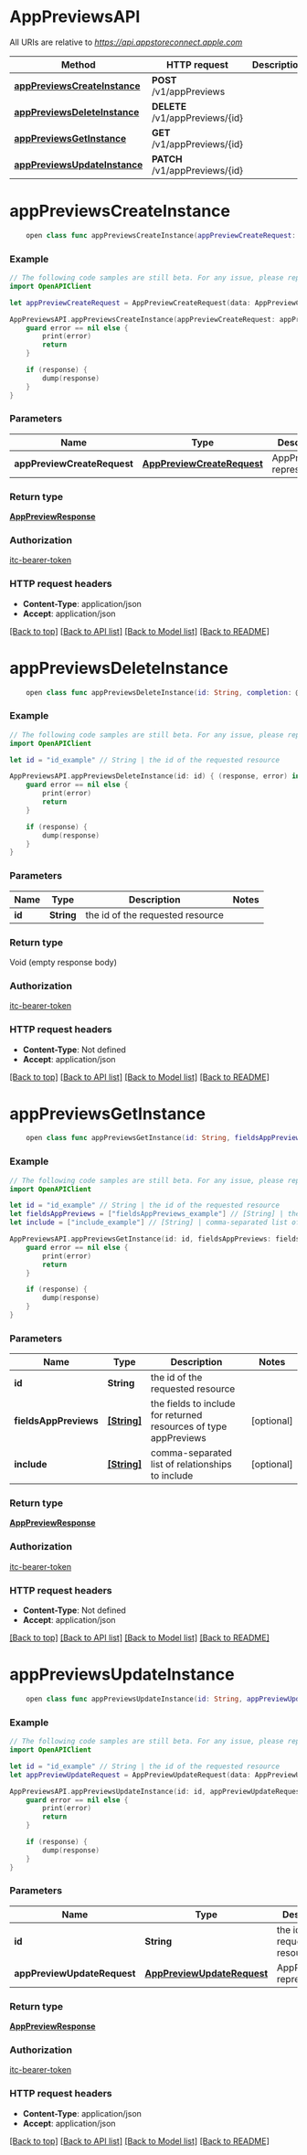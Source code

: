 # AppPreviewsAPI

All URIs are relative to *https://api.appstoreconnect.apple.com*

Method | HTTP request | Description
------------- | ------------- | -------------
[**appPreviewsCreateInstance**](AppPreviewsAPI.md#apppreviewscreateinstance) | **POST** /v1/appPreviews | 
[**appPreviewsDeleteInstance**](AppPreviewsAPI.md#apppreviewsdeleteinstance) | **DELETE** /v1/appPreviews/{id} | 
[**appPreviewsGetInstance**](AppPreviewsAPI.md#apppreviewsgetinstance) | **GET** /v1/appPreviews/{id} | 
[**appPreviewsUpdateInstance**](AppPreviewsAPI.md#apppreviewsupdateinstance) | **PATCH** /v1/appPreviews/{id} | 


# **appPreviewsCreateInstance**
```swift
    open class func appPreviewsCreateInstance(appPreviewCreateRequest: AppPreviewCreateRequest, completion: @escaping (_ data: AppPreviewResponse?, _ error: Error?) -> Void)
```



### Example
```swift
// The following code samples are still beta. For any issue, please report via http://github.com/OpenAPITools/openapi-generator/issues/new
import OpenAPIClient

let appPreviewCreateRequest = AppPreviewCreateRequest(data: AppPreviewCreateRequest_data(type: "type_example", attributes: AppPreviewCreateRequest_data_attributes(fileSize: 123, fileName: "fileName_example", previewFrameTimeCode: "previewFrameTimeCode_example", mimeType: "mimeType_example"), relationships: AppPreviewCreateRequest_data_relationships(appPreviewSet: AppPreviewCreateRequest_data_relationships_appPreviewSet(data: AppCustomProductPageLocalization_relationships_appPreviewSets_data_inner(type: "type_example", id: "id_example"))))) // AppPreviewCreateRequest | AppPreview representation

AppPreviewsAPI.appPreviewsCreateInstance(appPreviewCreateRequest: appPreviewCreateRequest) { (response, error) in
    guard error == nil else {
        print(error)
        return
    }

    if (response) {
        dump(response)
    }
}
```

### Parameters

Name | Type | Description  | Notes
------------- | ------------- | ------------- | -------------
 **appPreviewCreateRequest** | [**AppPreviewCreateRequest**](AppPreviewCreateRequest.md) | AppPreview representation | 

### Return type

[**AppPreviewResponse**](AppPreviewResponse.md)

### Authorization

[itc-bearer-token](../README.md#itc-bearer-token)

### HTTP request headers

 - **Content-Type**: application/json
 - **Accept**: application/json

[[Back to top]](#) [[Back to API list]](../README.md#documentation-for-api-endpoints) [[Back to Model list]](../README.md#documentation-for-models) [[Back to README]](../README.md)

# **appPreviewsDeleteInstance**
```swift
    open class func appPreviewsDeleteInstance(id: String, completion: @escaping (_ data: Void?, _ error: Error?) -> Void)
```



### Example
```swift
// The following code samples are still beta. For any issue, please report via http://github.com/OpenAPITools/openapi-generator/issues/new
import OpenAPIClient

let id = "id_example" // String | the id of the requested resource

AppPreviewsAPI.appPreviewsDeleteInstance(id: id) { (response, error) in
    guard error == nil else {
        print(error)
        return
    }

    if (response) {
        dump(response)
    }
}
```

### Parameters

Name | Type | Description  | Notes
------------- | ------------- | ------------- | -------------
 **id** | **String** | the id of the requested resource | 

### Return type

Void (empty response body)

### Authorization

[itc-bearer-token](../README.md#itc-bearer-token)

### HTTP request headers

 - **Content-Type**: Not defined
 - **Accept**: application/json

[[Back to top]](#) [[Back to API list]](../README.md#documentation-for-api-endpoints) [[Back to Model list]](../README.md#documentation-for-models) [[Back to README]](../README.md)

# **appPreviewsGetInstance**
```swift
    open class func appPreviewsGetInstance(id: String, fieldsAppPreviews: [FieldsAppPreviews_appPreviewsGetInstance]? = nil, include: [Include_appPreviewsGetInstance]? = nil, completion: @escaping (_ data: AppPreviewResponse?, _ error: Error?) -> Void)
```



### Example
```swift
// The following code samples are still beta. For any issue, please report via http://github.com/OpenAPITools/openapi-generator/issues/new
import OpenAPIClient

let id = "id_example" // String | the id of the requested resource
let fieldsAppPreviews = ["fieldsAppPreviews_example"] // [String] | the fields to include for returned resources of type appPreviews (optional)
let include = ["include_example"] // [String] | comma-separated list of relationships to include (optional)

AppPreviewsAPI.appPreviewsGetInstance(id: id, fieldsAppPreviews: fieldsAppPreviews, include: include) { (response, error) in
    guard error == nil else {
        print(error)
        return
    }

    if (response) {
        dump(response)
    }
}
```

### Parameters

Name | Type | Description  | Notes
------------- | ------------- | ------------- | -------------
 **id** | **String** | the id of the requested resource | 
 **fieldsAppPreviews** | [**[String]**](String.md) | the fields to include for returned resources of type appPreviews | [optional] 
 **include** | [**[String]**](String.md) | comma-separated list of relationships to include | [optional] 

### Return type

[**AppPreviewResponse**](AppPreviewResponse.md)

### Authorization

[itc-bearer-token](../README.md#itc-bearer-token)

### HTTP request headers

 - **Content-Type**: Not defined
 - **Accept**: application/json

[[Back to top]](#) [[Back to API list]](../README.md#documentation-for-api-endpoints) [[Back to Model list]](../README.md#documentation-for-models) [[Back to README]](../README.md)

# **appPreviewsUpdateInstance**
```swift
    open class func appPreviewsUpdateInstance(id: String, appPreviewUpdateRequest: AppPreviewUpdateRequest, completion: @escaping (_ data: AppPreviewResponse?, _ error: Error?) -> Void)
```



### Example
```swift
// The following code samples are still beta. For any issue, please report via http://github.com/OpenAPITools/openapi-generator/issues/new
import OpenAPIClient

let id = "id_example" // String | the id of the requested resource
let appPreviewUpdateRequest = AppPreviewUpdateRequest(data: AppPreviewUpdateRequest_data(type: "type_example", id: "id_example", attributes: AppPreviewUpdateRequest_data_attributes(sourceFileChecksum: "sourceFileChecksum_example", previewFrameTimeCode: "previewFrameTimeCode_example", uploaded: false))) // AppPreviewUpdateRequest | AppPreview representation

AppPreviewsAPI.appPreviewsUpdateInstance(id: id, appPreviewUpdateRequest: appPreviewUpdateRequest) { (response, error) in
    guard error == nil else {
        print(error)
        return
    }

    if (response) {
        dump(response)
    }
}
```

### Parameters

Name | Type | Description  | Notes
------------- | ------------- | ------------- | -------------
 **id** | **String** | the id of the requested resource | 
 **appPreviewUpdateRequest** | [**AppPreviewUpdateRequest**](AppPreviewUpdateRequest.md) | AppPreview representation | 

### Return type

[**AppPreviewResponse**](AppPreviewResponse.md)

### Authorization

[itc-bearer-token](../README.md#itc-bearer-token)

### HTTP request headers

 - **Content-Type**: application/json
 - **Accept**: application/json

[[Back to top]](#) [[Back to API list]](../README.md#documentation-for-api-endpoints) [[Back to Model list]](../README.md#documentation-for-models) [[Back to README]](../README.md)

